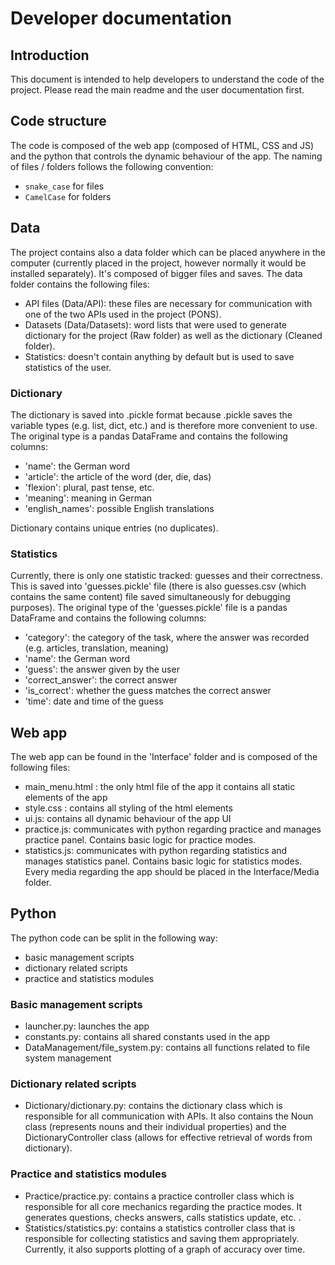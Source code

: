 # Developer documentation #

## Introduction ##
This document is intended to help developers to understand the code of the project.
Please read the main readme and the user documentation first. 

## Code structure ##
The code is composed of the web app (composed of HTML, CSS and JS) and the python that controls
the dynamic behaviour of the app. The naming of files / folders follows the following convention:
- `snake_case` for files
- `CamelCase` for folders

## Data ##
The project contains also a data folder which can be placed anywhere in the computer (currently placed in the project, however normally it would be installed separately).
It's composed of bigger files and saves.
The data folder contains the following files:
- API files (Data/API): these files are necessary for communication with one of the two APIs used in the project (PONS).
- Datasets (Data/Datasets): word lists that were used to generate dictionary for the project (Raw folder) as well as the dictionary (Cleaned folder).
- Statistics: doesn't contain anything by default but is used to save statistics of the user.

### Dictionary ###
The dictionary is saved into .pickle format because .pickle saves the variable types (e.g. list, dict, etc.) and is therefore more convenient to use.
The original type is a pandas DataFrame and contains the following columns:
- 'name': the German word
- 'article': the article of the word (der, die, das)
- 'flexion': plural, past tense, etc.
- 'meaning': meaning in German
- 'english_names': possible English translations  

Dictionary contains unique entries (no duplicates).

### Statistics ###
Currently, there is only one statistic tracked: guesses and their correctness. This is saved into 'guesses.pickle' file (there is also guesses.csv (which contains the same content) file saved simultaneously for debugging purposes).
The original type of the 'guesses.pickle' file is a pandas DataFrame and contains the following columns: 
- 'category': the category of the task, where the answer was recorded (e.g. articles, translation, meaning)
- 'name': the German word
- 'guess': the answer given by the user
- 'correct_answer': the correct answer
- 'is_correct': whether the guess matches the correct answer
- 'time': date and time of the guess

## Web app ##
The web app can be found in the 'Interface' folder and is composed of the following files:
- main_menu.html : the only html file of the app it contains all static elements of the app
- style.css : contains all styling of the html elements
- ui.js: contains all dynamic behaviour of the app UI
- practice.js: communicates with python regarding practice and manages practice panel. Contains basic logic for practice modes.
- statistics.js: communicates with python regarding statistics and manages statistics panel. Contains basic logic for statistics modes.
Every media regarding the app should be placed in the Interface/Media folder.

## Python ##
The python code can be split in the following way:
- basic management scripts
- dictionary related scripts
- practice and statistics modules

### Basic management scripts ###
- launcher.py: launches the app
- constants.py: contains all shared constants used in the app
- DataManagement/file_system.py: contains all functions related to file system management

### Dictionary related scripts ###
- Dictionary/dictionary.py: contains the dictionary class which is responsible for all communication with APIs. It also contains the Noun class (represents nouns and their individual properties) and the DictionaryController class (allows for effective retrieval of words from dictionary).

### Practice and statistics modules ###
- Practice/practice.py: contains a practice controller class which is responsible for all core mechanics regarding the practice modes. It generates questions, checks answers, calls statistics update, etc. .
- Statistics/statistics.py: contains a statistics controller class that is responsible for collecting statistics and saving them appropriately. Currently, it also supports plotting of a graph of accuracy over time.